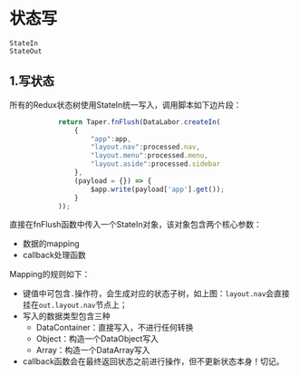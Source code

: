 # 状态写

```
StateIn
StateOut
```

## 1.写状态

所有的Redux状态树使用StateIn统一写入，调用脚本如下边片段：

```javascript
            return Taper.fnFlush(DataLabor.createIn(
                {
                    "app":app,
                    "layout.nav":processed.nav,
                    "layout.menu":processed.menu,
                    "layout.aside":processed.sidebar
                },
                (payload = {}) => {
                    $app.write(payload['app'].get());
                }
            ));
```

直接在fnFlush函数中传入一个StateIn对象，该对象包含两个核心参数：

* 数据的mapping
* callback处理函数

Mapping的规则如下：

* 键值中可包含`.`操作符，会生成对应的状态子树，如上图：`layout.nav`会直接挂在`out.layout.nav`节点上；
* 写入的数据类型包含三种
  * DataContainer：直接写入，不进行任何转换
  * Object：构造一个DataObject写入
  * Array：构造一个DataArray写入
* callback函数会在最终返回状态之前进行操作，但不更新状态本身！切记。



